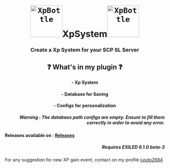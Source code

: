 <h1 align="center"><code><img title="XpBottle" height="100" src="Images/XpBottle.gif"></code>XpSystem<code><img title="XpBottle" height="100" src="Images/XpBottle.gif"></code></h1>
<h3 align="center">Create a Xp System for your SCP SL Server</h3>

<h2 align="center">❓ What's in my plugin ❓</h2>
<h4 align="center">- Xp System</h5>
<h4 align="center">- Database for Saving</h5>
<h4 align="center">- Configs for personalization</h5>

<h5 align="right">Warning : The database path configs are empty. Ensure to fill them correctly in order to avoid any error.</h5>

<h4>Releases available on : <a href="https://github.com/jusdo2684/XpSystem/releases">Releases</a></h4>
<h5 align="right">Requires EXILED 6.1.0 beta-3</h5>
<h7>For any suggestion for new XP gain event, contact on my profile <a href="https://github.com/jusdo2684">jusdo2684</a></h7>

